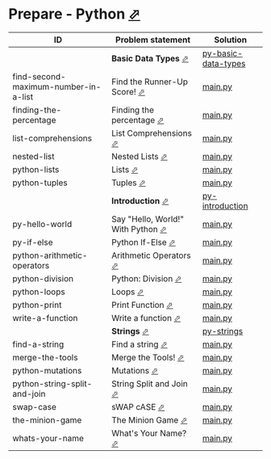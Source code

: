 # Prepare - Python [⬀](https://www.hackerrank.com/domains/python)



| ID                                   | Problem statement                                                                                         | Solution                                                                    |
|--------------------------------------|-----------------------------------------------------------------------------------------------------------|-----------------------------------------------------------------------------|
|                                      | **Basic Data Types** [⬀](https://www.hackerrank.com/domains/python/py-basic-data-types)                   | [py-basic-data-types](py-basic-data-types/)                                 |
| find-second-maximum-number-in-a-list | Find the Runner-Up Score! [⬀](https://www.hackerrank.com/challenges/find-second-maximum-number-in-a-list) | [main.py](py-basic-data-types/find-second-maximum-number-in-a-list/main.py) |
| finding-the-percentage               | Finding the percentage [⬀](https://www.hackerrank.com/challenges/finding-the-percentage)                  | [main.py](py-basic-data-types/finding-the-percentage/main.py)               |
| list-comprehensions                  | List Comprehensions [⬀](https://www.hackerrank.com/challenges/list-comprehensions)                        | [main.py](py-basic-data-types/list-comprehensions/main.py)                  |
| nested-list                          | Nested Lists [⬀](https://www.hackerrank.com/challenges/nested-list)                                       | [main.py](py-basic-data-types/nested-list/main.py)                          |
| python-lists                         | Lists [⬀](https://www.hackerrank.com/challenges/python-lists)                                             | [main.py](py-basic-data-types/python-lists/main.py)                         |
| python-tuples                        | Tuples [⬀](https://www.hackerrank.com/challenges/python-tuples)                                           | [main.py](py-basic-data-types/python-tuples/main.py)                        |
|                                      | **Introduction** [⬀](https://www.hackerrank.com/domains/python/py-introduction)                           | [py-introduction](py-introduction/)                                         |
| py-hello-world                       | Say "Hello, World!" With Python [⬀](https://www.hackerrank.com/challenges/py-hello-world)                 | [main.py](py-introduction/py-hello-world/main.py)                           |
| py-if-else                           | Python If-Else [⬀](https://www.hackerrank.com/challenges/py-if-else)                                      | [main.py](py-introduction/py-if-else/main.py)                               |
| python-arithmetic-operators          | Arithmetic Operators [⬀](https://www.hackerrank.com/challenges/python-arithmetic-operators)               | [main.py](py-introduction/python-arithmetic-operators/main.py)              |
| python-division                      | Python: Division [⬀](https://www.hackerrank.com/challenges/python-division)                               | [main.py](py-introduction/python-division/main.py)                          |
| python-loops                         | Loops [⬀](https://www.hackerrank.com/challenges/python-loops)                                             | [main.py](py-introduction/python-loops/main.py)                             |
| python-print                         | Print Function [⬀](https://www.hackerrank.com/challenges/python-print)                                    | [main.py](py-introduction/python-print/main.py)                             |
| write-a-function                     | Write a function [⬀](https://www.hackerrank.com/challenges/write-a-function)                              | [main.py](py-introduction/write-a-function/main.py)                         |
|                                      | **Strings** [⬀](https://www.hackerrank.com/domains/python/pystrings)                                      | [py-strings](py-strings/)                                                   |
| find-a-string                        | Find a string [⬀](https://www.hackerrank.com/challenges/find-a-string)                                    | [main.py](py-strings/find-a-string/main.py)                                 |
| merge-the-tools                      | Merge the Tools! [⬀](https://www.hackerrank.com/challenges/merge-the-tools)                               | [main.py](py-strings/merge-the-tools/main.py)                               |
| python-mutations                     | Mutations [⬀](https://www.hackerrank.com/challenges/python-mutations)                                     | [main.py](py-strings/python-mutations/main.py)                              |
| python-string-split-and-join         | String Split and Join [⬀](https://www.hackerrank.com/challenges/python-string-split-and-join)             | [main.py](py-strings/python-string-split-and-join/main.py)                  |
| swap-case                            | sWAP cASE [⬀](https://www.hackerrank.com/challenges/swap-case)                                            | [main.py](py-strings/swap-case/main.py)                                     |
| the-minion-game                      | The Minion Game [⬀](https://www.hackerrank.com/challenges/the-minion-game)                                | [main.py](py-strings/the-minion-game/main.py)                               |
| whats-your-name                      | What's Your Name? [⬀](https://www.hackerrank.com/challenges/whats-your-name)                              | [main.py](py-strings/whats-your-name/main.py)                               |

